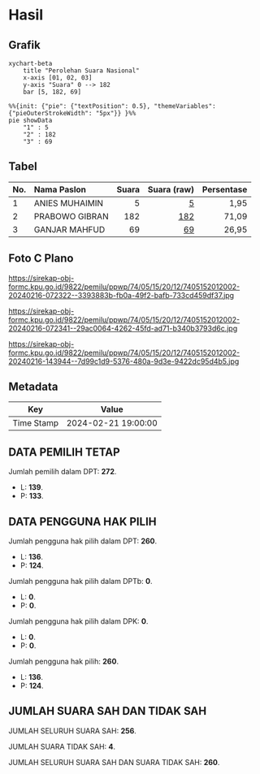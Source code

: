 # Hasil

## Grafik

```mermaid
xychart-beta
    title "Perolehan Suara Nasional"
    x-axis [01, 02, 03]
    y-axis "Suara" 0 --> 182
    bar [5, 182, 69]
```

```mermaid
%%{init: {"pie": {"textPosition": 0.5}, "themeVariables": {"pieOuterStrokeWidth": "5px"}} }%%
pie showData
    "1" : 5
    "2" : 182
    "3" : 69
```

## Tabel

| No. | Nama Paslon    | Suara | Suara (raw) | Persentase |
|:--- |:-------------- | -----:| -----------:| ----------:|
| 1   | ANIES MUHAIMIN | 5     | [5][p-1]    | 1,95       |
| 2   | PRABOWO GIBRAN | 182   | [182][p-2]  | 71,09      |
| 3   | GANJAR MAHFUD  | 69    | [69][p-3]   | 26,95      |


[p-1]: https://github.com/gigit-pemilu/pemilu-2024/blob/main/pilpres/hitung-suara/sub/74-sulawesi-tenggara/sub/05-konawe-selatan/sub/15-mowila/sub/2012-monapa/sub/002-tps/sub/paslon-1.txt
[p-2]: https://github.com/gigit-pemilu/pemilu-2024/blob/main/pilpres/hitung-suara/sub/74-sulawesi-tenggara/sub/05-konawe-selatan/sub/15-mowila/sub/2012-monapa/sub/002-tps/sub/paslon-2.txt
[p-3]: https://github.com/gigit-pemilu/pemilu-2024/blob/main/pilpres/hitung-suara/sub/74-sulawesi-tenggara/sub/05-konawe-selatan/sub/15-mowila/sub/2012-monapa/sub/002-tps/sub/paslon-3.txt

## Foto C Plano

https://sirekap-obj-formc.kpu.go.id/9822/pemilu/ppwp/74/05/15/20/12/7405152012002-20240216-072322--3393883b-fb0a-49f2-bafb-733cd459df37.jpg

https://sirekap-obj-formc.kpu.go.id/9822/pemilu/ppwp/74/05/15/20/12/7405152012002-20240216-072341--29ac0064-4262-45fd-ad71-b340b3793d6c.jpg

https://sirekap-obj-formc.kpu.go.id/9822/pemilu/ppwp/74/05/15/20/12/7405152012002-20240216-143944--7d99c1d9-5376-480a-9d3e-9422dc95d4b5.jpg


## Metadata

| Key        | Value               |
| ---------- | ------------------- |
| Time Stamp | 2024-02-21 19:00:00 |


## DATA PEMILIH TETAP

Jumlah pemilih dalam DPT: **272**.
 * L: **139**.
 * P: **133**.

## DATA PENGGUNA HAK PILIH

Jumlah pengguna hak pilih dalam DPT: **260**.
 * L: **136**.
 * P: **124**.

Jumlah pengguna hak pilih dalam DPTb: **0**.
 * L: **0**.
 * P: **0**.

Jumlah pengguna hak pilih dalam DPK: **0**.
 * L: **0**.
 * P: **0**.

Jumlah pengguna hak pilih: **260**.
 * L: **136**.
 * P: **124**.

## JUMLAH SUARA SAH DAN TIDAK SAH

JUMLAH SELURUH SUARA SAH: **256**.

JUMLAH SUARA TIDAK SAH: **4**.

JUMLAH SELURUH SUARA SAH DAN SUARA TIDAK SAH: **260**.


